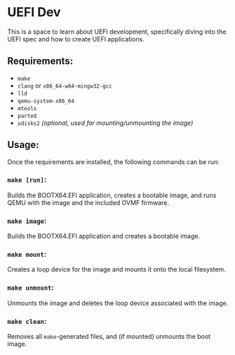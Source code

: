 # UEFI Dev

This is a space to learn about UEFI development, specifically diving into the UEFI spec and how to create UEFI applications.

## Requirements:
- `make`
- `clang` or `x86_64-w64-mingw32-gcc`
- `lld`
- `qemu-system-x86_64`
- `mtools`
- `parted`
- `udisks2` *(optional, used for mounting/unmounting the image)*

## Usage:

Once the requirements are installed, the following commands can be run:

### `make [run]`:

Builds the BOOTX64.EFI application, creates a bootable image, and runs QEMU with the image and the included OVMF firmware.

### `make image`:

Builds the BOOTX64.EFI application and creates a bootable image.

### `make mount`:

Creates a loop device for the image and mounts it onto the local filesystem.  

### `make unmount`:

Unmounts the image and deletes the loop device associated with the image.  

### `make clean`:

Removes all `make`-generated files, and (if mounted) unmounts the boot image.
